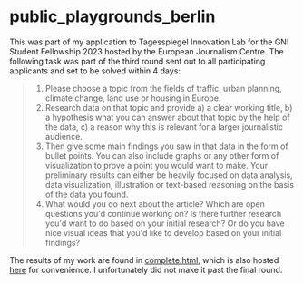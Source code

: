 # public_playgrounds_berlin
This was part of my application to Tagesspiegel Innovation Lab for the GNI Student Fellowship 2023 hosted by the European Journalism Centre.
The following task was part of the third round sent out to all participating applicants and set to be solved within 4 days:

> 1. Please choose a topic from the fields of traffic, urban planning, climate change, land use or housing in Europe.
> 2. Research data on that topic and provide a) a clear working title, b) a hypothesis what you can answer about that topic by the help of the data, c) a reason why this is relevant for a larger journalistic audience.
> 3. Then give some main findings you saw in that data in the form of bullet points. You can also include graphs or any other form of visualization to prove a point you would want to make. Your preliminary results can either be heavily focused on data analysis, data visualization, illustration or text-based reasoning on the basis of the data you found.
> 4. What would you do next about the article? Which are open questions you'd continue working on? Is there further research you'd want to do based on your initial research? Or do you have nice visual ideas that you'd like to develop based on your initial findings?

The results of my work are found in [complete.html](gh_pages/complete.html), which is also hosted [here](https://docweirdo.de/public_playgrounds_berlin/complete.html) for convenience. I unfortunately did not make it past the final round.
